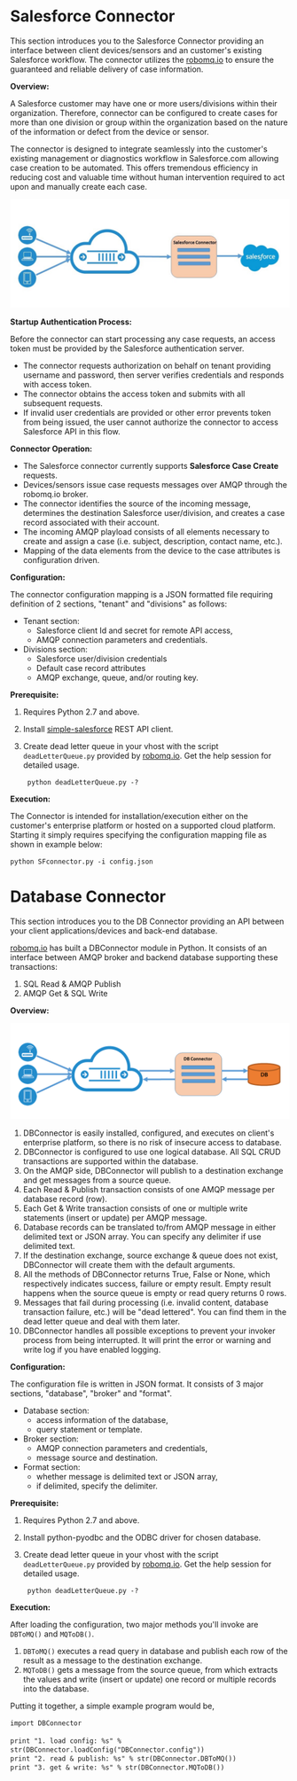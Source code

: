 # Salesforce Connector

This section introduces you to the Salesforce Connector providing an interface between client devices/sensors and an customer's existing Salesforce workflow.  The connector utilizes the [robomq.io](http://www.robomq.io) to ensure the guaranteed and reliable delivery of case information.

**Overview:**

A Salesforce customer may have one or more users/divisions within their organization.  Therefore, connector can be configured to create cases for more than one division or group within the organization based on the nature of the information or defect from the device or sensor.

The connector is designed to integrate seamlessly into the customer's existing management or diagnostics workflow in Salesforce.com allowing case creation to be automated.  This offers tremendous efficiency in reducing cost and valuable time without human intervention required to act upon and manually create each case.

![Diagram of Salesforce Connector](./images/SalesforceConnector.png)

**Startup Authentication Process:**

Before the connector can start processing any case requests, an access token must be provided by the Salesforce authentication server.

- The connector requests authorization on behalf on tenant providing username and password, then server verifies credentials and responds with access token.
- The connector obtains the access token and submits with all subsequent requests.
- If invalid user credentials are provided or other error prevents token from being issued, the user cannot authorize the connector to access Salesforce API in this flow.

**Connector Operation:**

- The Salesforce connector currently supports **Salesforce Case Create** requests.
- Devices/sensors issue case requests messages over AMQP through the robomq.io broker.
- The connector identifies the source of the incoming message, determines the destination Salesforce user/division, and creates a case record associated with their account.
- The incoming AMQP playload consists of all elements necessary to create and assign a case (i.e. subject, description, contact name, etc.).
- Mapping of the data elements from the device to the case attributes is configuration driven.

**Configuration:**

The connector configuration mapping is a JSON formatted file requiring definition of 2 sections, "tenant" and "divisions" as follows:

- Tenant section:
	- Salesforce client Id and secret for remote API access,
	- AMQP connection parameters and credentials.
- Divisions section:
	-  Salesforce user/division credentials
	-  Default case record attributes
	-  AMQP exchange, queue, and/or routing key.

**Prerequisite:**

1.  Requires Python 2.7 and above.
2.  Install [simple-salesforce](https://pypi.python.org/pypi/simple-salesforce) REST API client.
2. Create dead letter queue in your vhost with the script `deadLetterQueue.py` provided by [robomq.io](http://www.robomq.io). Get the help session for detailed usage.  

		python deadLetterQueue.py -?

**Execution:**

The Connector is intended for installation/execution either on the customer's enterprise platform or hosted on a supported cloud platform.
Starting it simply requires specifying the configuration mapping file as shown in example below:

	python SFconnector.py -i config.json

# Database Connector
 
This section introduces you to the DB Connector providing an API between your client applications/devices and back-end database. 

[robomq.io](http://www.robomq.io) has built a DBConnector module in Python. It consists of an interface between AMQP broker and backend database supporting these transactions:

1. SQL Read & AMQP Publish
2. AMQP Get & SQL Write

**Overview:**

![Diagram of DB Connector](./images/DBConnector.png)

1. DBConnector is easily installed, configured, and executes on client's enterprise platform, so there is no risk of insecure access to database. 
2. DBConnector is configured to use one logical database. All SQL CRUD transactions are supported within the database.  
3. On the AMQP side, DBConnector will publish to a destination exchange and get messages from a source queue.   
4. Each Read & Publish transaction consists of one AMQP message per database record (row).  
5. Each Get & Write transaction consists of one or multiple write statements (insert or update) per AMQP message.  
6. Database records can be translated to/from AMQP message in either delimited text or JSON array. You can specify any delimiter if use delimited text.  
7. If the destination exchange, source exchange & queue does not exist, DBConnector will create them with the default arguments.  
8. All the methods of DBConnector returns True, False or None, which respectively indicates success, failure or empty result. Empty result happens when the source queue is empty or read query returns 0 rows.  
9. Messages that fail during processing (i.e. invalid content, database transaction failure, etc.) will be "dead lettered". You can find them in the dead letter queue and deal with them later.  
10. DBConnector handles all possible exceptions to prevent your invoker process from being interrupted. It will print the error or warning and write log if you have enabled logging.   

**Configuration:**

The configuration file is written in JSON format. It consists of 3 major sections, "database", "broker" and "format".

- Database section:
	- access information of the database,
	- query statement or template.
- Broker section:
	-  AMQP connection parameters and credentials,
	-  message source and destination.
- Format section:
	-  whether message is delimited text or JSON array,
	-  if delimited, specify the delimiter. 

**Prerequisite:**

1. Requires Python 2.7 and above.
2. Install python-pyodbc and the ODBC driver for chosen database.
3. Create dead letter queue in your vhost with the script `deadLetterQueue.py` provided by [robomq.io](http://www.robomq.io). Get the help session for detailed usage.  

		python deadLetterQueue.py -?

**Execution:**

After loading the configuration, two major methods you'll invoke are `DBToMQ()` and `MQToDB()`.  

1. `DBToMQ()` executes a read query in database and publish each row of the result as a message to the destination exchange.  
2. `MQToDB()` gets a message from the source queue, from which extracts the values and write  (insert or update) one record or multiple records into the database.  

Putting it together, a simple example program would be,    

	import DBConnector

	print "1. load config: %s" % str(DBConnector.loadConfig("DBConnector.config"))
	print "2. read & publish: %s" % str(DBConnector.DBToMQ())
	print "3. get & write: %s" % str(DBConnector.MQToDB())


